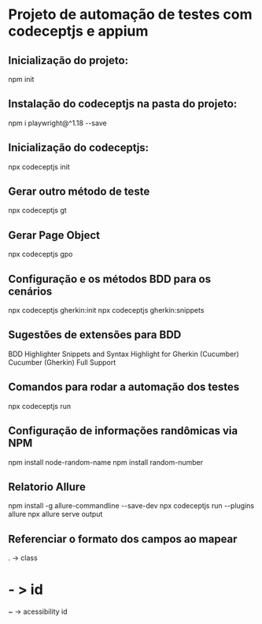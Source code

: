 # Projeto de automação de testes com codeceptjs e appium

## Inicialização do projeto:
npm init

## Instalação do codeceptjs na pasta do projeto:
npm i playwright@^1.18 --save

## Inicialização do codeceptjs:
npx codeceptjs init

## Gerar outro método de teste
npx codeceptjs gt

## Gerar Page Object
npx codeceptjs gpo

## Configuração e os métodos BDD para os cenários
npx codeceptjs gherkin:init
npx codeceptjs gherkin:snippets

## Sugestões de extensões para BDD
BDD Highlighter
Snippets and Syntax Highlight for Gherkin (Cucumber)
Cucumber (Gherkin) Full Support

## Comandos para rodar a automação dos testes
npx codeceptjs run

## Configuração de informações randômicas via NPM
npm install node-random-name
npm install random-number

## Relatorio Allure
npm install -g allure-commandline --save-dev
npx codeceptjs run --plugins allure
npx allure serve output

## Referenciar o formato dos campos ao mapear
. -> class
# - > id
~ -> acessibility id